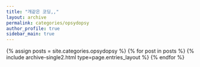 ```yaml
---
title: "개같은 코딩,,"
layout: archive
permalink: categories/opsydopsy
author_profile: true
sidebar_main: true
---
```



{% assign posts = site.categories.opsydopsy %}
{% for post in posts %} {% include archive-single2.html type=page.entries_layout %} {% endfor %}
